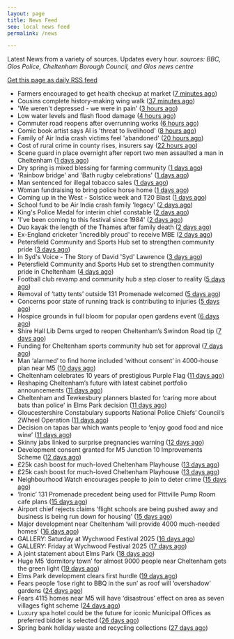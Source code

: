 ```yaml
---
layout: page
title: News Feed
seo: local news feed
permalink: /news

---
```


Latest News from a variety of sources. Updates every hour.
_sources: BBC, Glos Police, Cheltenham Borough Council, and Glos news centre_

[Get this page as daily RSS feed](/daily.rss)

<!-- news_marker starts -->
- Farmers encouraged to get health checkup at market ([7 minutes ago](https://www.bbc.com/news/articles/c5yxyye6rglo))
- Cousins complete history-making wing walk ([37 minutes ago](https://www.bbc.com/news/articles/czxw6npq667o))
- 'We weren't depressed - we were in pain' ([3 hours ago](https://www.bbc.com/news/articles/cvgv27g4wjno))
- Low water levels and flash flood damage ([4 hours ago](https://www.bbc.com/news/articles/cn5krq5pgldo))
- Commuter road reopens after overrunning works ([6 hours ago](https://www.bbc.com/news/articles/c78n5zl514lo))
- Comic book artist says AI is 'threat to livelihood' ([8 hours ago](https://www.bbc.com/news/articles/cjrnr779z2lo))
- Family of Air India crash victims feel 'abandoned' ([20 hours ago](https://www.bbc.com/news/articles/c5y0lwreg9qo))
- Cost of rural crime in county rises, insurers say ([22 hours ago](https://www.bbc.com/news/articles/cje7e8lqvj0o))
- Scene guard in place overnight after report two men assaulted a man in Cheltenham ([1 days ago](https://gloucesternewscentre.co.uk/scene-guard-in-place-overnight-after-report-two-men-assaulted-a-man-in-cheltenham/))
- Dry spring is mixed blessing for farming community ([1 days ago](https://www.bbc.com/news/articles/c8d1vglgj9zo))
- 'Rainbow bridge' and 'Bath rugby celebrations' ([1 days ago](https://www.bbc.com/news/articles/cx2e29jqllgo))
- Man sentenced for illegal tobacco sales ([1 days ago](https://gloucesternewscentre.co.uk/man-sentenced-for-illegal-tobacco-sales/))
- Woman fundraising to bring police horse home ([1 days ago](https://www.bbc.com/news/articles/c1ld0n474llo))
- Coming up in the West - Solstice week and T20 Blast ([1 days ago](https://www.bbc.com/news/articles/c4g3nze858lo))
- School fund to be Air India crash family 'legacy' ([2 days ago](https://www.bbc.com/news/articles/c5y5ygl2g31o))
- King's Police Medal for interim chief constable ([2 days ago](https://www.bbc.com/news/articles/c39x9jz8ez1o))
- 'I've been coming to this festival since 1984' ([2 days ago](https://www.bbc.com/news/articles/clyny53kdg4o))
- Duo kayak the length of the Thames after family death ([2 days ago](https://www.bbc.com/news/articles/c79ep5dqpd3o))
- Ex-England cricketer 'incredibly proud' to receive MBE ([2 days ago](https://www.bbc.com/news/articles/cql2qnr0kveo))
- Petersfield Community and Sports Hub set to strengthen community pride ([3 days ago](https://gloucesternewscentre.co.uk/petersfield-community-and-sports-hub-set-to-strengthen-community-pride/))
- In Syd's Voice - The Story of David 'Syd' Lawrence ([3 days ago](https://www.bbc.co.uk/sounds/play/p0lj4vvq))
- Petersfield Community and Sports Hub set to strengthen community pride in Cheltenham ([4 days ago](https://www.cheltenham.gov.uk/news/article/3020/petersfield_community_and_sports_hub_set_to_strengthen_community_pride_in_cheltenham))
- Football club revamp and community hub a step closer to reality ([5 days ago](https://gloucesternewscentre.co.uk/football-club-revamp-and-community-hub-a-step-closer-to-reality/))
- Removal of ‘tatty tents’ outside 131 Promenade welcomed ([5 days ago](https://gloucesternewscentre.co.uk/removal-of-tatty-tents-outside-131-promenade-welcomed/))
- Concerns poor state of running track is contributing to injuries ([5 days ago](https://gloucesternewscentre.co.uk/concerns-poor-state-of-running-track-is-contributing-to-injuries/))
- Hospice grounds in full bloom for popular open gardens event ([6 days ago](https://gloucesternewscentre.co.uk/hospice-grounds-in-full-bloom-for-popular-open-gardens-event/))
- Shire Hall Lib Dems urged to reopen Cheltenham’s Swindon Road tip ([7 days ago](https://gloucesternewscentre.co.uk/shire-hall-lib-dems-urged-to-reopen-cheltenhams-swindon-road-tip/))
- Funding for Cheltenham sports community hub set for approval ([7 days ago](https://gloucesternewscentre.co.uk/funding-for-cheltenham-sports-community-hub-set-for-approval/))
- Man ‘alarmed’ to find home included ‘without consent’ in 4000-house plan near M5 ([10 days ago](https://gloucesternewscentre.co.uk/man-alarmed-to-find-home-included-without-consent-in-4000-house-plan-near-m5/))
- Cheltenham celebrates 10 years of prestigious Purple Flag ([11 days ago](https://www.cheltenham.gov.uk/news/article/3019/cheltenham_celebrates_10_years_of_prestigious_purple_flag))
- Reshaping Cheltenham’s future with latest cabinet portfolio announcements ([11 days ago](https://www.cheltenham.gov.uk/news/article/3018/reshaping_cheltenhams_future_with_latest_cabinet_portfolio_announcements))
- Cheltenham and Tewkesbury planners blasted for ‘caring more about bats than police’ in Elms Park decision ([11 days ago](https://gloucesternewscentre.co.uk/cheltenham-and-tewkesbury-planners-blasted-for-caring-more-about-bats-than-police-in-elms-park-decision/))
- Gloucestershire Constabulary supports National Police Chiefs’ Council’s 2Wheel Operation ([11 days ago](https://gloucesternewscentre.co.uk/gloucestershire-constabulary-supports-national-police-chiefs-councils-2wheel-operation/))
- Decision on tapas bar which wants people to ‘enjoy good food and nice wine’ ([11 days ago](https://gloucesternewscentre.co.uk/decision-on-tapas-bar-which-wants-people-to-enjoy-good-food-and-nice-wine/))
- Skinny jabs linked to surprise pregnancies warning ([12 days ago](https://www.bbc.co.uk/sounds/play/p0lgh4cd))
- Development consent granted for M5 Junction 10 Improvements Scheme ([12 days ago](https://gloucesternewscentre.co.uk/development-consent-granted-for-m5-junction-10-improvements-scheme/))
- £25k cash boost for much-loved Cheltenham Playhouse ([13 days ago](https://gloucesternewscentre.co.uk/25k-cash-boost-for-much-loved-cheltenham-playhouse/))
- £25k cash boost for much-loved Cheltenham Playhouse ([13 days ago](https://www.cheltenham.gov.uk/news/article/3017/25k_cash_boost_for_much-loved_cheltenham_playhouse))
- Neighbourhood Watch encourages people to join to deter crime ([15 days ago](https://gloucesternewscentre.co.uk/neighbourhood-watch-encourages-people-to-join-to-deter-crime/))
- ‘Ironic’ 131 Promenade precedent being used for Pittville Pump Room cafe plans ([15 days ago](https://gloucesternewscentre.co.uk/ironic-131-promenade-precedent-being-used-for-pittville-pump-room-cafe-plans/))
- Airport chief rejects claims ‘flight schools are being pushed away and business is being run down for housing’ ([15 days ago](https://gloucesternewscentre.co.uk/airport-chief-rejects-claims-flight-schools-are-being-pushed-away-and-business-is-being-run-down-for-housing/))
- Major development near Cheltenham ‘will provide 4000 much-needed homes’ ([16 days ago](https://gloucesternewscentre.co.uk/major-development-near-cheltenham-will-provide-4000-much-needed-homes/))
- GALLERY: Saturday at Wychwood Festival 2025 ([16 days ago](https://gloucesternewscentre.co.uk/gallery-saturday-at-wychwood-festival-2025/))
- GALLERY: Friday at Wychwood Festival 2025 ([17 days ago](https://gloucesternewscentre.co.uk/gallery-friday-at-wychwood-festival-2025/))
- A joint statement about Elms Park ([18 days ago](https://www.cheltenham.gov.uk/news/article/3015/a_joint_statement_about_elms_park))
- Huge M5 ‘dormitory town’ for almost 9000 people near Cheltenham gets the green light ([19 days ago](https://gloucesternewscentre.co.uk/huge-m5-dormitory-town-for-almost-9000-people-near-cheltenham-gets-the-green-light/))
- Elms Park development clears first hurdle ([19 days ago](https://gloucesternewscentre.co.uk/elms-park-development-clears-first-hurdle/))
- Fears people ‘lose right to BBQ in the sun’ as roof will ‘overshadow’ gardens ([24 days ago](https://gloucesternewscentre.co.uk/fears-people-lose-right-to-bbq-in-the-sun-as-roof-will-overshadow-gardens/))
- Fears 4115 homes near M5 will have ‘disastrous’ effect on area as seven villages fight scheme ([24 days ago](https://gloucesternewscentre.co.uk/fears-4115-homes-near-m5-will-have-disastrous-effect-on-area-as-seven-villages-fight-scheme/))
- Luxury spa hotel could be the future for iconic Municipal Offices as preferred bidder is selected ([26 days ago](https://www.cheltenham.gov.uk/news/article/3014/luxury_spa_hotel_could_be_the_future_for_iconic_municipal_offices_as_preferred_bidder_is_selected))
- Spring bank holiday waste and recycling collections ([27 days ago](https://www.cheltenham.gov.uk/news/article/3013/spring_bank_holiday_waste_and_recycling_collections))

<!-- news_marker ends -->
